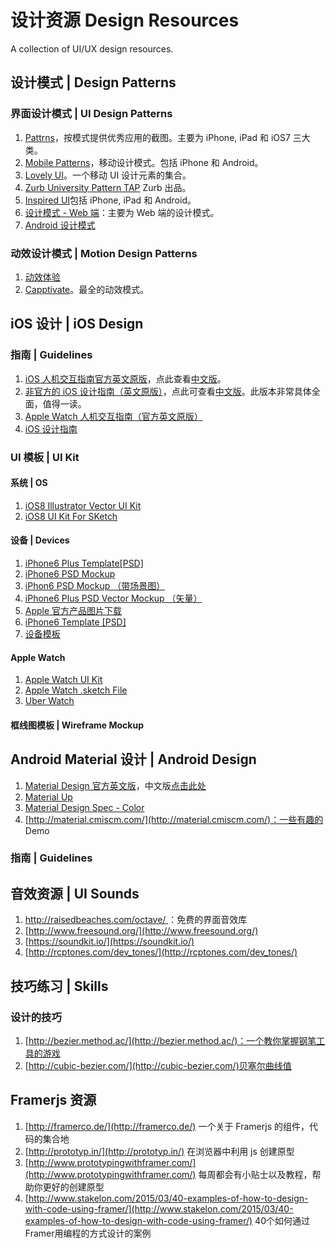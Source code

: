 设计资源 Design Resources
================

A collection of UI/UX design resources.

## 设计模式 | Design Patterns

### 界面设计模式 | UI Design Patterns

1. [Pattrns](http://www.pttrns.com/)，按模式提供优秀应用的截图。主要为 iPhone, iPad 和 iOS7 三大类。
2. [Mobile Patterns](http://www.mobile-patterns.com/)，移动设计模式。包括 iPhone 和 Android。
3. [Lovely UI](http://www.lovelyui.com/)。一个移动 UI 设计元素的集合。
4. [Zurb University Pattern TAP](http://patterntap.com/) Zurb 出品。
5. [Inspired UI](http://inspired-ui.com/)包括 iPhone, iPad 和 Android。
6. [设计模式 - Web 端](http://ui-patterns.com/patterns)：主要为 Web 端的设计模式。
7. [Android 设计模式](http://www.android-app-patterns.com/)

### 动效设计模式 | Motion Design Patterns

1. [动效体验](http://www.michaelvillar.com/motion)
2. [Capptivate](http://capptivate.co/)。最全的动效模式。

## iOS 设计 | iOS Design

### 指南 | Guidelines

1. [iOS 人机交互指南官方英文原版](https://developer.apple.com/library/ios/documentation/UserExperience/Conceptual/MobileHIG/)，点此查看[中文版](http://)。
2. [非官方的 iOS 设计指南（英文原版）](http://iosdesign.ivomynttinen.com/)，点此可查看[中文版](http://www.cocoachina.com/design/20141117/10233.html)。此版本非常具体全面，值得一读。
3. [Apple Watch 人机交互指南（官方英文原版）](https://developer.apple.com/library/prerelease/ios/documentation/UserExperience/Conceptual/WatchHumanInterfaceGuidelines/index.html)
4. [iOS 设计指南](https://developer.apple.com/design/)

### UI 模板 | UI Kit

#### 系统 | OS

1. [iOS8 Illustrator Vector UI Kit](http://mercury.io/blog/ios-8-illustrator-vector-ui-kit-update?ref=hackingui)
2. [iOS8 UI Kit For SKetch](https://github.com/rafaelconde/ios8-ui-kit)


#### 设备 | Devices

1. [iPhone6 Plus Template[PSD]](https://dribbble.com/shots/1731346-Free-iPhone-6-PLUS-5-5-inch-Templates-PSD)
2. [iPhone6 PSD Mockup](http://www.graphicsoulz.com/premium-item/iphone-6-psd-mockup-freebie/)
3. [iPhon6 PSD Mockup （带场景图）](https://dribbble.com/shots/1736601-6-Photorealistic-iPhone-6-mockups?list=users)
4. [iPhone6 Plus PSD Vector Mockup （矢量）](https://dribbble.com/shots/1719600-iPhone-6-Plus-Psd-Vector-Mockup?list=searches&tag=iphone_6&offset=14)
5. [Apple 官方产品图片下载](https://developer.apple.com/app-store/marketing/guidelines/#images)
6. [iPhone6 Template [PSD]](https://dribbble.com/shots/1722076-Free-4.iPhone-6-4-7-inch-Template-PSD)
7. [设备模板](http://www.sketchappsources.com/category/device.html)


#### Apple Watch

1. [Apple Watch UI Kit](https://dribbble.com/shots/1735649-Apple-Watch-GUI-PSD)
2. [Apple Watch .sketch File](https://dribbble.com/shots/1720013-Apple-WATCH)
3. [Uber Watch](https://dribbble.com/shots/1723575-Uber-Watch-Freebie)

#### 框线图模板 | Wireframe Mockup





## Android Material 设计 | Android Design

1. [Material Design 官方英文版](http://www.google.com/design/spec/material-design/introduction.html#)，中文版[点击此处](http://design.1sters.com/)
2. [Material Up](http://www.materialup.com/)
3. [Material Design Spec - Color](http://www.google.com/design/spec/style/color.html)
4. [http://material.cmiscm.com/](http://material.cmiscm.com/)：一些有趣的 Demo

### 指南 | Guidelines

## 音效资源 | UI Sounds
1. [http://raisedbeaches.com/octave/
](http://raisedbeaches.com/octave/)：免费的界面音效库
2. [http://www.freesound.org/](http://www.freesound.org/)
3. [https://soundkit.io/](https://soundkit.io/)
4. [http://rcptones.com/dev_tones/](http://rcptones.com/dev_tones/)

## 技巧练习 | Skills

### 设计的技巧

1. [http://bezier.method.ac/](http://bezier.method.ac/)：一个教你掌握钢笔工具的游戏
2. [http://cubic-bezier.com/](http://cubic-bezier.com/)贝塞尔曲线值


## Framerjs 资源
1. [http://framerco.de/](http://framerco.de/) 一个关于 Framerjs 的组件，代码的集合地
2. [http://prototyp.in/](http://prototyp.in/) 在浏览器中利用 js 创建原型
3. [http://www.prototypingwithframer.com/](http://www.prototypingwithframer.com/) 每周都会有小贴士以及教程，帮助你更好的创建原型
4. [http://www.stakelon.com/2015/03/40-examples-of-how-to-design-with-code-using-framer/](http://www.stakelon.com/2015/03/40-examples-of-how-to-design-with-code-using-framer/) 40个如何通过Framer用编程的方式设计的案例



